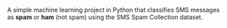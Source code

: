 A simple machine learning project in Python that classifies SMS messages as **spam** or **ham** (not spam) using the SMS Spam Collection dataset.

